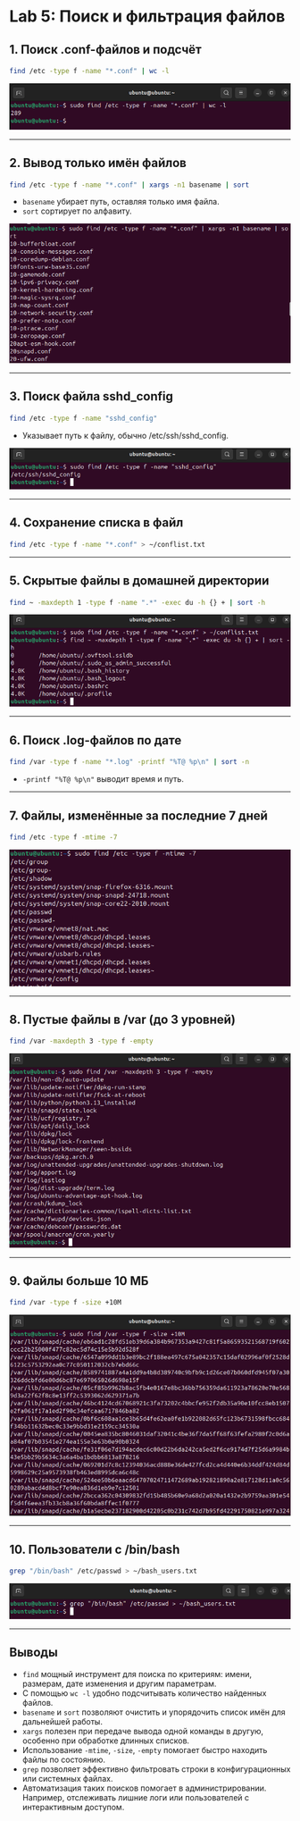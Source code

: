 # Lab 5: Поиск и фильтрация файлов

## 1. Поиск .conf-файлов и подсчёт

```bash
find /etc -type f -name "*.conf" | wc -l
```

![find](images/find.png)

* * *

## 2. Вывод только имён файлов 

```bash
find /etc -type f -name "*.conf" | xargs -n1 basename | sort
```

- `basename` убирает путь, оставляя только имя файла.
- `sort` сортирует по алфавиту.

![basename](images/basename.png)

* * *

## 3. Поиск файла sshd_config

```bash
find /etc -type f -name "sshd_config"
```

- Указывает путь к файлу, обычно /etc/ssh/sshd_config.

![ssh](images/ssh.png)

* * *

## 4. Сохранение списка в файл

```bash
find /etc -type f -name "*.conf" > ~/conflist.txt
```

* * *

## 5. Скрытые файлы в домашней директории

```bash
find ~ -maxdepth 1 -type f -name ".*" -exec du -h {} + | sort -h
```

![max](images/max.png)

* * *

## 6. Поиск .log-файлов по дате

```bash
find /var -type f -name "*.log" -printf "%T@ %p\n" | sort -n
```

- `-printf "%T@ %p\n"` выводит время и путь.

* * * 

## 7. Файлы, изменённые за последние 7 дней

```bash
find /etc -type f -mtime -7
```

![change](images/change.png)

* * *

## 8. Пустые файлы в /var (до 3 уровней)

```bash
find /var -maxdepth 3 -type f -empty
```

![max_3](images/max_3.png)

* * *

## 9. Файлы больше 10 МБ

```bash
find /var -type f -size +10M
```

![10mb](images/10mb.png)

* * *

## 10. Пользователи с /bin/bash

```bash
grep "/bin/bash" /etc/passwd > ~/bash_users.txt
```

![grep](images/grep.png)

* * *

## Выводы

- `find` мощный инструмент для поиска по критериям: имени, размерам, дате изменения и другим параметрам.
- С помощью `wc -l` удобно подсчитывать количество найденных файлов.
- `basename` и `sort` позволяют очистить и упорядочить список имён для дальнейшей работы.
- `xargs` полезен при передаче вывода одной команды в другую, особенно при обработке длинных списков.
- Использование `-mtime`, `-size`, `-empty` помогает быстро находить файлы по состоянию.
- `grep` позволяет эффективно фильтровать строки в конфигурационных или системных файлах.
- Автоматизация таких поисков помогает в администрировании. Например, отслеживать лишние логи или пользователей с интерактивным доступом.
